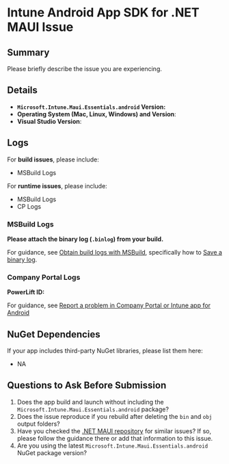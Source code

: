 # Intune Android App SDK for .NET MAUI Issue

## Summary

Please briefly describe the issue you are experiencing.

## Details

- **`Microsoft.Intune.Maui.Essentials.android` Version:**
- **Operating System (Mac, Linux, Windows) and Version**:
- **Visual Studio Version**:

## Logs

For **build issues**, please include:

- MSBuild Logs

For **runtime issues**, please include:

- MSBuild Logs
- CP Logs

### MSBuild Logs

**Please attach the binary log (`.binlog`) from your build.**

For guidance, see
[Obtain build logs with MSBuild](https://learn.microsoft.com/visualstudio/msbuild/obtaining-build-logs-with-msbuild?view=vs-2022), specifically
how to [Save a binary log](https://learn.microsoft.com/visualstudio/msbuild/obtaining-build-logs-with-msbuild?view=vs-2022#save-a-binary-log).

### Company Portal Logs

**PowerLift ID:**

For guidance, see
[Report a problem in Company Portal or Intune app for Android](https://learn.microsoft.com/mem/intune/user-help/send-logs-to-your-it-admin-by-email-android)

## NuGet Dependencies

If your app includes third-party NuGet libraries, please list them here:

- NA

## Questions to Ask Before Submission

1. Does the app build and launch without including the `Microsoft.Intune.Maui.Essentials.android` package?
2. Does the issue reproduce if you rebuild after deleting the `bin` and `obj` output folders?
3. Have you checked the [.NET MAUI repository](https://github.com/dotnet/maui/issues) for similar issues? If so, please follow the guidance there or add that information to this issue.
4. Are you using the latest `Microsoft.Intune.Maui.Essentials.android` NuGet package version?
